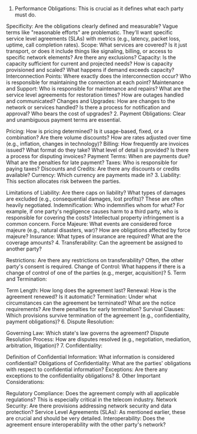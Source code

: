 1. Performance Obligations:  This is crucial as it defines what each party must do.

Specificity: Are the obligations clearly defined and measurable? Vague terms like "reasonable efforts" are problematic. They'll want specific service level agreements (SLAs) with metrics (e.g., latency, packet loss, uptime, call completion rates).
Scope: What services are covered? Is it just transport, or does it include things like signaling, billing, or access to specific network elements? Are there any exclusions?
Capacity: Is the capacity sufficient for current and projected needs? How is capacity provisioned and scaled? What happens if demand exceeds capacity?
Interconnection Points: Where exactly does the interconnection occur? Who is responsible for maintaining the connection at each point?
Maintenance and Support: Who is responsible for maintenance and repairs? What are the service level agreements for restoration times? How are outages handled and communicated?
Changes and Upgrades: How are changes to the network or services handled? Is there a process for notification and approval? Who bears the cost of upgrades?
2. Payment Obligations:  Clear and unambiguous payment terms are essential.

Pricing: How is pricing determined? Is it usage-based, fixed, or a combination? Are there volume discounts? How are rates adjusted over time (e.g., inflation, changes in technology)?
Billing: How frequently are invoices issued? What format do they take? What level of detail is provided? Is there a process for disputing invoices?
Payment Terms: When are payments due? What are the penalties for late payment?
Taxes: Who is responsible for paying taxes?
Discounts and Credits: Are there any discounts or credits available?
Currency: Which currency are payments made in?
3. Liability:  This section allocates risk between the parties.

Limitations of Liability: Are there caps on liability? What types of damages are excluded (e.g., consequential damages, lost profits)? These are often heavily negotiated.
Indemnification: Who indemnifies whom for what? For example, if one party's negligence causes harm to a third party, who is responsible for covering the costs? Intellectual property infringement is a common concern.
Force Majeure: What events are considered force majeure (e.g., natural disasters, war)? How are obligations affected by force majeure?
Insurance: What types of insurance are required? What are the coverage amounts?
4. Transferability:  Can the agreement be assigned to another party?

Restrictions: Are there any restrictions on transferability? Often, the other party's consent is required.
Change of Control: What happens if there is a change of control of one of the parties (e.g., merger, acquisition)?
5. Term and Termination:

Term Length: How long does the agreement last?
Renewal: How is the agreement renewed? Is it automatic?
Termination: Under what circumstances can the agreement be terminated? What are the notice requirements? Are there penalties for early termination?
Survival Clauses: Which provisions survive termination of the agreement (e.g., confidentiality, payment obligations)?
6. Dispute Resolution:

Governing Law: Which state's law governs the agreement?
Dispute Resolution Process: How are disputes resolved (e.g., negotiation, mediation, arbitration, litigation)?
7. Confidentiality:

Definition of Confidential Information: What information is considered confidential?
Obligations of Confidentiality: What are the parties' obligations with respect to confidential information?
Exceptions: Are there any exceptions to the confidentiality obligations?
8. Other Important Considerations:

Regulatory Compliance: Does the agreement comply with all applicable regulations? This is especially critical in the telecom industry.
Network Security: Are there provisions addressing network security and data protection?
Service Level Agreements (SLAs): As mentioned earlier, these are crucial and should be very detailed.
Interoperability: Does the agreement ensure interoperability with the other party's network?